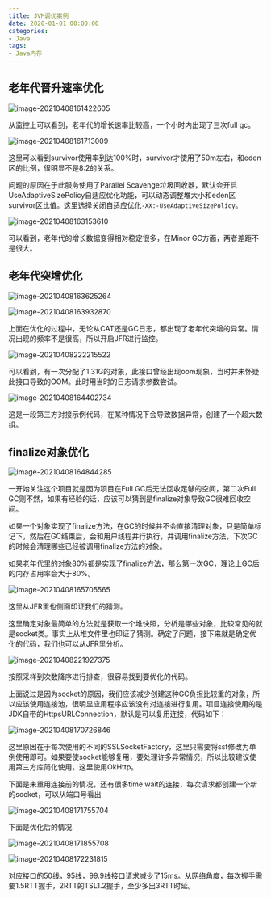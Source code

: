 ```yaml
---
title: JVM调优案例
date: 2020-01-01 00:00:00
categories: 
- Java
tags:
- Java内存
---
```


## 老年代晋升速率优化

![image-20210408161422605](http://blog.abely.store/1617874748451-image-20210408161422605.png)

从监控上可以看到，老年代的增长速率比较高，一个小时内出现了三次full gc。

<!--more-->

![image-20210408161713009](http://blog.abely.store/1617874748451-image-20210408161713009.png)

这里可以看到survivor使用率到达100%时，survivor才使用了50m左右，和eden区的比例，很明显不是8:2的关系。

问题的原因在于此服务使用了Parallel Scavenge垃圾回收器，默认会开启UseAdaptiveSizePolicy自适应优化功能，可以动态调整堆大小和eden区survivor区比值。这里选择关闭自适应优化`-XX:-UseAdaptiveSizePolicy`。

![image-20210408163153610](http://blog.abely.store/1617874748451-image-20210408163153610.png)

可以看到，老年代的增长数据变得相对稳定很多，在Minor GC方面，两者差距不是很大。

## 老年代突增优化

![image-20210408163625264](http://blog.abely.store/1617874748451-image-20210408163625264.png)

![image-20210408163932870](http://blog.abely.store/1617874748451-image-20210408163932870.png)

上面在优化的过程中，无论从CAT还是GC日志，都出现了老年代突增的异常。情况出现的频率不是很高，所以开启JFR进行监控。

![image-20210408222215522](http://blog.abely.store/1617930579835-image-20210408222215522.png)

可以看到，有一次分配了1.31G的对象，此接口曾经出现oom现象，当时并未怀疑此接口导致的OOM。此时用当时的日志请求参数尝试。

![image-20210408164402734](http://blog.abely.store/1617874748451-image-20210408164402734.png)

这是一段第三方对接示例代码，在某种情况下会导致数据异常，创建了一个超大数组。

## finalize对象优化

![image-20210408164844285](http://blog.abely.store/1617874748451-image-20210408164844285.png)

一开始关注这个项目就是因为项目在Full GC后无法回收足够的空间，第二次Full GC则不然，如果有经验的话，应该可以猜到是finalize对象导致GC很难回收空间。

如果一个对象实现了finalize方法，在GC的时候并不会直接清理对象，只是简单标记下，然后在GC结束后，会和用户线程并行执行，并调用finalize方法，下次GC的时候会清理哪些已经被调用finalize方法的对象。

如果老年代里的对象80%都是实现了finalize方法，那么第一次GC，理论上GC后的内存占用率会大于80%。

![image-20210408165705565](http://blog.abely.store/1617874748451-image-20210408165705565.png)

这里从JFR里也侧面印证我们的猜测。

这里确定对象最简单的方法就是获取一个堆快照，分析是哪些对象，比较常见的就是socket类。事实上从堆文件里也印证了猜测。确定了问题，接下来就是确定优化的代码，我们也可以从JFR里分析。

![image-20210408221927375](http://blog.abely.store/1617891567429-image-20210408221927375.png)

按照采样到次数降序进行排查，很容易找到要优化的代码。

上面说过是因为socket的原因，我们应该减少创建这种GC负担比较重的对象，所以应该使用连接池，很明显应用程序应该没有对连接进行复用。项目连接使用的是JDK自带的HttpsURLConnection，默认是可以复用连接，代码如下：

![image-20210408170726846](http://blog.abely.store/1617874748451-image-20210408170726846.png)

这里原因在于每次使用的不同的SSLSocketFactory，这里只需要将ssf修改为单例使用即可。如果要使socket能够复用，要处理许多异常情况，所以比较建议使用第三方库简化使用，这里使用OkHttp。

下面是未重用连接前的情况，还有很多time wait的连接，每次请求都创建一个新的socket，可以从端口号看出

![image-20210408171755704](http://blog.abely.store/1617874748451-image-20210408171755704.png)

下面是优化后的情况

![image-20210408171855708](http://blog.abely.store/1617874748451-image-20210408171855708.png)

![image-20210408172231815](http://blog.abely.store/1617874748451-image-20210408172231815.png)

对应接口的50线，95线，99.9线接口请求减少了15ms。从网络角度，每次握手需要1.5RTT握手，2RTT的TSL1.2握手，至少多出3RTT时延。

